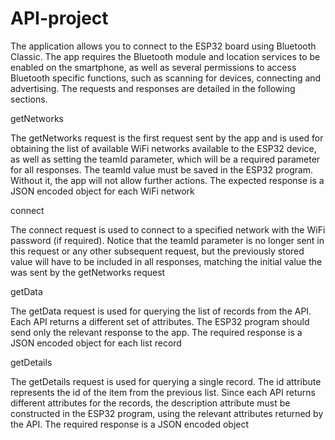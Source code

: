 # API-project
The application allows you to connect to the ESP32 board using Bluetooth Classic. The app requires the Bluetooth module and location services to be enabled on the smartphone, as well as several permissions to access Bluetooth specific functions, such as scanning for devices, connecting and advertising. The requests and responses are detailed in the following sections.

getNetworks

The getNetworks request is the first request sent by the app and is used for obtaining the list of available WiFi networks available to the ESP32 device, as well as setting the teamId parameter, which will be a required parameter for all responses. The teamId value must be saved in the ESP32 program. Without it, the app will not allow further actions. The expected response is a JSON encoded object for each WiFi network

connect

The connect request is used to connect to a specified network with the WiFi password (if required). Notice that the teamId parameter is no longer sent in this request or any other subsequent request, but the previously stored value will have to be included in all responses, matching the initial value the was sent by the getNetworks request

getData

The getData request is used for querying the list of records from the API. Each API returns a different set of attributes. The ESP32 program should send only the relevant response to the app. The required response is a JSON encoded object for each list record

getDetails

The getDetails request is used for querying a single record. The id attribute represents the id of the item from the previous list. Since each API returns different attributes for the records, the description attribute must be constructed in the ESP32 program, using the relevant attributes returned by the API. The required response is a JSON encoded object
